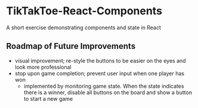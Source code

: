 # TikTakToe-React-Components
A short exercise demonstrating components and state in React

## Roadmap of Future Improvements
- visual improvement; re-style the buttons to be easier on the eyes and look more professional
- stop upon game completion; prevent user input when one player has won
  - implemented by monitoring game state. When the state indicates there is a winner, disable all buttons on the board and show a button to start a new game
